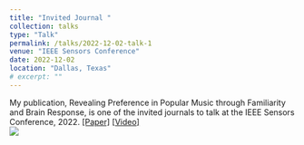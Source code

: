 ```yaml
---
title: "Invited Journal "
collection: talks
type: "Talk"
permalink: /talks/2022-12-02-talk-1
venue: "IEEE Sensors Conference"
date: 2022-12-02
location: "Dallas, Texas"
# excerpt: ""
---
```


My publication, Revealing Preference in Popular Music through Familiarity and Brain Response, is one of the invited journals to talk at the IEEE Sensors Conference, 2022. [[Paper]](https://ieeexplore.ieee.org/document/9402806) [[Video]](https://youtu.be/jdnipFzvos4) <br/><img src='/images/500x300.png'>